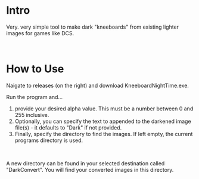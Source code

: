 # Intro
Very. very simple tool to make dark "kneeboards" from existing lighter images for games like DCS.

<br />

# How to Use
Naigate to releases (on the right) and download KneeboardNightTime.exe.

Run the program and...
1) provide your desired alpha value.  This must be a number between 0 and 255 inclusive.
2) Optionally, you can specify the text to appended to the darkened image file(s) - it defaults to "Dark" if not provided.
3) Finally, specify the directory to find the images.  If left empty, the current programs directory is used.

<br />

A new directory can be found in your selected destination called "DarkConvert".  You will find your converted images in this directory.
